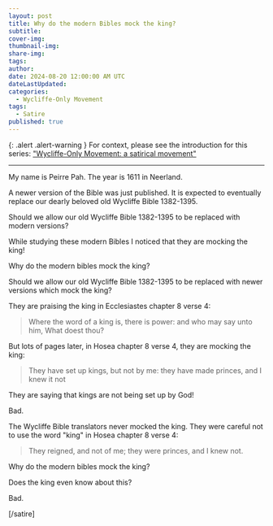 ```yaml
---
layout: post
title: Why do the modern Bibles mock the king?
subtitle:
cover-img: 
thumbnail-img: 
share-img: 
tags:
author: 
date: 2024-08-20 12:00:00 AM UTC
dateLastUpdated:
categories:
  - Wycliffe-Only Movement
tags: 
  - Satire
published: true
---
```


{: .alert .alert-warning }
For context, please see the introduction for this series: ["Wycliffe-Only Movement: a satirical movement"](/2024/08/20/why-do-modern-bibles-mock-the-king)

---

My name is Peirre Pah. The year is 1611 in Neerland. 

A newer version of the Bible was just published. It is expected to eventually replace our dearly beloved old Wycliffe Bible 1382-1395.

Should we allow our old Wycliffe Bible 1382-1395 to be replaced with modern versions?

While studying these modern Bibles I noticed that they are mocking the king!

Why do the modern bibles mock the king?

Should we allow our old Wycliffe Bible 1382-1395 to be replaced with newer versions which mock the king?

They are praising the king in Ecclesiastes chapter 8 verse 4:

<!-- Ecclesiastes 8:4 -->

> Where the word of a king is, there is power: and who may say unto him, What doest thou?

But lots of pages later, in Hosea chapter 8 verse 4, they are mocking the king:

<!-- Hosea 8:4 -->

> They have set up kings, but not by me: they have made princes, and I knew it not

They are saying that kings are not being set up by God!

Bad.

The Wycliffe Bible translators never mocked the king. They were careful not to use the word "king" in Hosea chapter 8 verse 4:

> They reigned, and not of me; they were princes, and I knew not.

Why do the modern bibles mock the king?

Does the king even know about this?

Bad.

[/satire]

